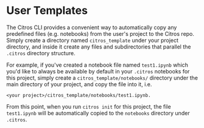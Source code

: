 # User Templates

The Citros CLI provides a convenient way to automatically copy any predefined files (e.g. notebooks)
from the user's project to the Citros repo. Simply create a directory named `citros_template` under your project directory, and inside
it create any files and subdirectories that parallel the `.citros` directory structure.

For example, if you've created a notebook file named `test1.ipynb` which you'd like to always be available by default in your `.citros` notebooks for this project, simply create a `citros_template/notebooks/` directory under
the main directory of your project, and copy the file into it, i.e. 

    <your project>/citros_template/notebooks/test1.ipynb. 

From this point, when you run `citros init`
for this project, the file `test1.ipynb` will be automatically copied to the `notebooks` directory
under `.citros`.